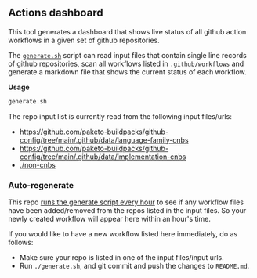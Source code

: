 ## Actions dashboard

This tool generates a dashboard that shows live status of all github action
workflows in a given set of github repositories.

The [`generate.sh`](./generate.sh) script can read input files that contain
single line records of github repositories, scan all workflows listed in
`.github/workflows` and generate a markdown file that shows the current status
of each workflow.

**Usage**
```sh
generate.sh
```

The repo input list is currently read from the following input files/urls:
* https://github.com/paketo-buildpacks/github-config/tree/main/.github/data/language-family-cnbs
* https://github.com/paketo-buildpacks/github-config/tree/main/.github/data/implementation-cnbs
* [./non-cnbs](./non-cnbs)


### Auto-regenerate

This repo [runs the generate script every hour](.github/workflows/check-for-workflows.yml) to see if any workflow files
have been added/removed from the repos listed in the input files. So your newly
created workflow will appear here within an hour's time.

If you would like to have a new workflow listed here immediately, do as
follows:
* Make sure your repo is listed in one of the input files/input urls.
* Run `./generate.sh`, and git commit and push the changes to `README.md`.
